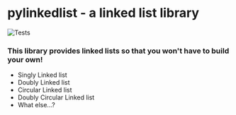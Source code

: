 # pylinkedlist - a linked list library

![Tests](https://github.com/packetsss/pylinkedlist/actions/workflows/tests.yml/badge.svg?)

### This library provides linked lists so that you won't have to build your own!

- Singly Linked list
- Doubly Linked list
- Circular Linked list
- Doubly Circular Linked list
- What else...?
